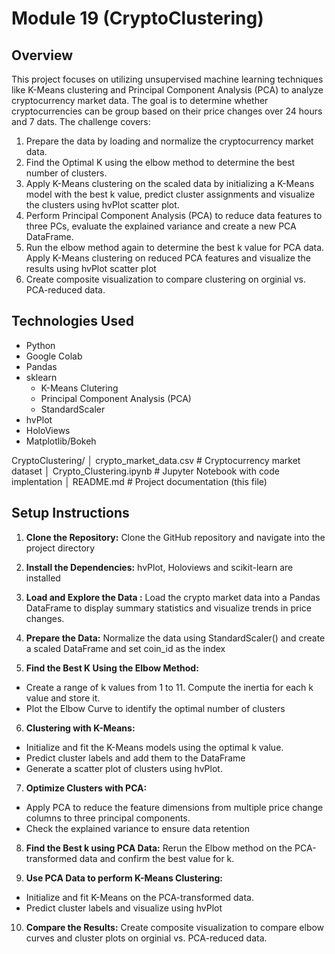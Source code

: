 # Module 19 (CryptoClustering)

## **Overview**
This project focuses on utilizing unsupervised machine learning techniques like K-Means clustering and Principal Component Analysis (PCA) to analyze cryptocurrency market data. The goal is to determine whether cryptocurrencies can be group based on their price changes over 24 hours and 7 dats.
The challenge covers:
1. Prepare the data by loading and normalize the cryptocurrency market data.
2. Find the Optimal K using the elbow method to determine the best number of clusters.
3. Apply K-Means clustering on the scaled data by initializing a K-Means model with the best k value, predict cluster assignments and visualize the clusters using hvPlot scatter plot.
4. Perform Principal Component Analysis (PCA) to reduce data features to three PCs, evaluate the explained variance and create a new PCA DataFrame. 
5. Run the elbow method again to determine the best k value for PCA data. Apply K-Means clustering on reduced PCA features and visualize the results using hvPlot scatter plot
6. Create composite visualization to compare clustering on orginial vs. PCA-reduced data.

## **Technologies Used**
- Python 
- Google Colab
- Pandas
- sklearn 
    - K-Means Clutering
    - Principal Component Analysis (PCA)
    - StandardScaler
- hvPlot
- HoloViews
- Matplotlib/Bokeh


CryptoClustering/
│   crypto_market_data.csv        # Cryptocurrency market dataset
│   Crypto_Clustering.ipynb       # Jupyter Notebook with code implentation
│   README.md           # Project documentation (this file)

## **Setup Instructions**
1. **Clone the Repository:**
Clone the GitHub repository and navigate into the project directory

2. **Install the Dependencies:**
hvPlot, Holoviews and scikit-learn are installed 

3. **Load and Explore the Data :**
Load the crypto market data into a Pandas DataFrame to display summary statistics and visualize trends in price changes.

4. **Prepare the Data:** 
Normalize the data using StandardScaler() and create a scaled DataFrame and set coin_id as the index

5. **Find the Best K Using the Elbow Method:**
- Create a range of k values from 1 to 11. Compute the inertia for each k value and store it.
- Plot the Elbow Curve to identify the optimal number of clusters 

6. **Clustering with K-Means:**
- Initialize and fit the K-Means models using the optimal k value.
- Predict cluster labels and add them to the DataFrame
- Generate a scatter plot of clusters using hvPlot.

7. **Optimize Clusters with PCA:**
- Apply PCA to reduce the feature dimensions from multiple price change columns to three principal components.
- Check the explained variance to ensure data retention 

8. **Find the Best k using PCA Data:**
Rerun the Elbow method on the PCA-transformed data and confirm the best value for k.

9. **Use PCA Data to perform K-Means Clustering:**
- Initialize and fit K-Means on the PCA-transformed data.
- Predict cluster labels and visualize using hvPlot

10. **Compare the Results:**
Create composite visualization to compare elbow curves and cluster plots on orginial vs. PCA-reduced data.

